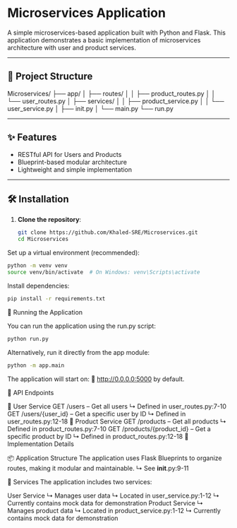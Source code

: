 # Microservices Application

A simple microservices-based application built with Python and Flask. This application demonstrates a basic implementation of microservices architecture with user and product services.

---

## 📁 Project Structure

Microservices/
├── app/
│ ├── routes/
│ │ ├── product_routes.py
│ │ └── user_routes.py
│ ├── services/
│ │ ├── product_service.py
│ │ └── user_service.py
│ ├── init.py
│ └── main.py
└── run.py


---

## ✨ Features

- RESTful API for Users and Products  
- Blueprint-based modular architecture  
- Lightweight and simple implementation  

---

## 🛠️ Installation

1. **Clone the repository**:
   ```bash
   git clone https://github.com/Khaled-SRE/Microservices.git
   cd Microservices
Set up a virtual environment (recommended):
```bash
python -m venv venv
source venv/bin/activate  # On Windows: venv\Scripts\activate
```
Install dependencies:
```bash
pip install -r requirements.txt
```
🚀 Running the Application

You can run the application using the run.py script:

```bash
python run.py
```
Alternatively, run it directly from the app module:
```bash
python -m app.main
```
The application will start on:
📍 http://0.0.0.0:5000 by default.

📡 API Endpoints

🔹 User Service
GET /users – Get all users
↳ Defined in user_routes.py:7-10
GET /users/{user_id} – Get a specific user by ID
↳ Defined in user_routes.py:12-18
🔹 Product Service
GET /products – Get all products
↳ Defined in product_routes.py:7-10
GET /products/{product_id} – Get a specific product by ID
↳ Defined in product_routes.py:12-18
🧠 Implementation Details

📦 Application Structure
The application uses Flask Blueprints to organize routes, making it modular and maintainable.
↳ See __init__.py:9-11

🧩 Services
The application includes two services:

User Service
↳ Manages user data
↳ Located in user_service.py:1-12
↳ Currently contains mock data for demonstration
Product Service
↳ Manages product data
↳ Located in product_service.py:1-12
↳ Currently contains mock data for demonstration
